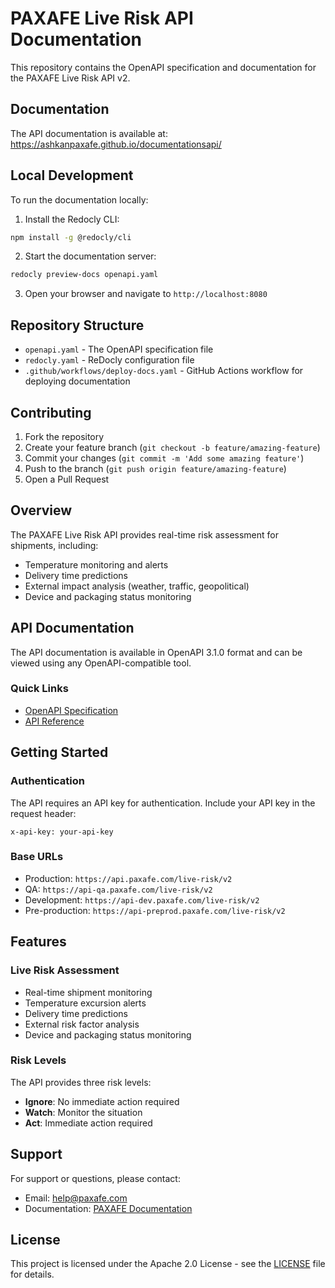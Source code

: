 # PAXAFE Live Risk API Documentation

This repository contains the OpenAPI specification and documentation for the PAXAFE Live Risk API v2.

## Documentation

The API documentation is available at: https://ashkanpaxafe.github.io/documentationsapi/

## Local Development

To run the documentation locally:

1. Install the Redocly CLI:
```bash
npm install -g @redocly/cli
```

2. Start the documentation server:
```bash
redocly preview-docs openapi.yaml
```

3. Open your browser and navigate to `http://localhost:8080`

## Repository Structure

- `openapi.yaml` - The OpenAPI specification file
- `redocly.yaml` - ReDocly configuration file
- `.github/workflows/deploy-docs.yaml` - GitHub Actions workflow for deploying documentation

## Contributing

1. Fork the repository
2. Create your feature branch (`git checkout -b feature/amazing-feature`)
3. Commit your changes (`git commit -m 'Add some amazing feature'`)
4. Push to the branch (`git push origin feature/amazing-feature`)
5. Open a Pull Request

## Overview

The PAXAFE Live Risk API provides real-time risk assessment for shipments, including:
- Temperature monitoring and alerts
- Delivery time predictions
- External impact analysis (weather, traffic, geopolitical)
- Device and packaging status monitoring

## API Documentation

The API documentation is available in OpenAPI 3.1.0 format and can be viewed using any OpenAPI-compatible tool.

### Quick Links
- [OpenAPI Specification](openapi.yaml)
- [API Reference](https://stoplight.io/api/v1/projects/contxt/live-risk/nodes/live_risk_docs_v2.yaml)

## Getting Started

### Authentication
The API requires an API key for authentication. Include your API key in the request header:
```
x-api-key: your-api-key
```

### Base URLs
- Production: `https://api.paxafe.com/live-risk/v2`
- QA: `https://api-qa.paxafe.com/live-risk/v2`
- Development: `https://api-dev.paxafe.com/live-risk/v2`
- Pre-production: `https://api-preprod.paxafe.com/live-risk/v2`

## Features

### Live Risk Assessment
- Real-time shipment monitoring
- Temperature excursion alerts
- Delivery time predictions
- External risk factor analysis
- Device and packaging status monitoring

### Risk Levels
The API provides three risk levels:
- **Ignore**: No immediate action required
- **Watch**: Monitor the situation
- **Act**: Immediate action required

## Support

For support or questions, please contact:
- Email: help@paxafe.com
- Documentation: [PAXAFE Documentation](https://stoplight.io/api/v1/projects/contxt/live-risk/nodes/live_risk_docs_v2.yaml)

## License

This project is licensed under the Apache 2.0 License - see the [LICENSE](LICENSE) file for details.